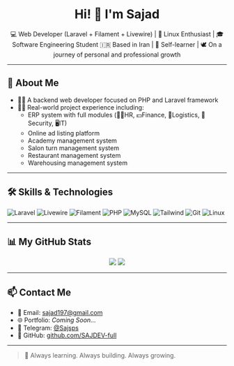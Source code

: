 <h1 align="center">Hi! 👋 I'm Sajad</h1>

<p align="center">
💻 Web Developer (Laravel + Filament + Livewire) | 🐧 Linux Enthusiast | 🎓 Software Engineering Student  
🇮🇷 Based in Iran | 🧠 Self-learner | 🕊️ On a journey of personal and professional growth
</p>

---

## 🧠 About Me

- 👨‍💻 A backend web developer focused on PHP and Laravel framework  
- 👷‍♂️ Real-world project experience including:
  - ERP system with full modules (🧑‍💼HR, 💵Finance, 🚚Logistics, 🔐Security, 🖥️IT)
  - Online ad listing platform
  - Academy management system
  - Salon turn  management system
  - Restaurant  management system
  - Warehousing  management system
---

## 🛠️ Skills & Technologies

![Laravel](https://img.shields.io/badge/Laravel-red?style=for-the-badge&logo=laravel)
![Livewire](https://img.shields.io/badge/Livewire-blue?style=for-the-badge)
![Filament](https://img.shields.io/badge/Filament-purple?style=for-the-badge)
![PHP](https://img.shields.io/badge/PHP-777BB4?style=for-the-badge&logo=php)
![MySQL](https://img.shields.io/badge/MySQL-005F87?style=for-the-badge&logo=mysql)
![Tailwind](https://img.shields.io/badge/Tailwind_CSS-38B2AC?style=for-the-badge&logo=tailwind-css)
![Git](https://img.shields.io/badge/Git-F05032?style=for-the-badge&logo=git)
![Linux](https://img.shields.io/badge/Linux-FCC624?style=for-the-badge&logo=linux)

---



## 📊 My GitHub Stats

<p align="center">
  <img src="https://github-readme-stats.vercel.app/api?username=SAJDEV-full&show_icons=true&theme=tokyonight" />
  <img src="https://github-readme-streak-stats.herokuapp.com?user=SAJDEV-full&theme=tokyonight" />
</p>

---

## 📫 Contact Me

- 📧 Email: sajad197@gmail.com  
- 🌐 Portfolio: _Coming Soon..._  
- 💬 Telegram: [@‪Sajsps‬](https://t.me/Sajsps)  
- 📍 GitHub: [github.com/SAJDEV-full](https://github.com/SAJDEV-full)

---

> 🌱 Always learning. Always building. Always growing.
